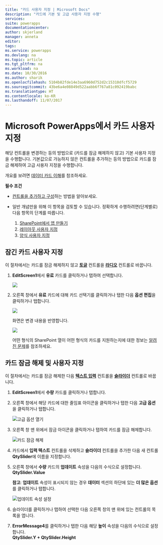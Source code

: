 ```yaml
---
title: "카드 사용자 지정 | Microsoft Docs"
description: "카드에 기본 및 고급 사용자 지정 수행"
services: 
suite: powerapps
documentationcenter: 
author: skjerland
manager: anneta
editor: 
tags: 
ms.service: powerapps
ms.devlang: na
ms.topic: article
ms.tgt_pltfrm: na
ms.workload: na
ms.date: 10/30/2016
ms.author: sharik
ms.openlocfilehash: 5104b82fde14e3aa6960d752d2c15310dfcf5729
ms.sourcegitcommit: 43be6a4e08849d522aabb6f767a81c092419babc
ms.translationtype: HT
ms.contentlocale: ko-KR
ms.lasthandoff: 11/07/2017
---
```

# <a name="customize-a-card-in-microsoft-powerapps"></a>Microsoft PowerApps에서 카드 사용자 지정
해당 컨트롤을 변경하는 등의 방법으로 (카드를 잠금 해제하지 않고) 기본 사용자 지정 을 수행합니다. 기본값으로 가능하지 않은 컨트롤을 추가하는 등의 방법으로 카드를 잠금 해제하여 고급 사용자 지정을 수행합니다.

개요를 보려면 [데이터 카드 이해](working-with-cards.md)를 참조하세요.

**필수 조건**

* [컨트롤을 추가하고 구성](add-configure-controls.md)하는 방법을 알아보세요.
* 일반 개념만을 위해 이 항목을 검토할 수 있습니다. 정확하게 수행하려면(단계별로) 다음 항목의 단계를 따릅니다.
  
  1. [SharePoint에서 앱 만들기](app-from-sharepoint.md)
  2. [레이아웃 사용자 지정](customize-layout-sharepoint.md)
  3. [양식 사용자 지정](customize-forms-sharepoint.md)

## <a name="customize-a-locked-card"></a>잠긴 카드 사용자 지정
이 절차에서는 카드를 잠금 해제하지 않고 **[토글](controls/control-toggle.md)** 컨트롤을 **[라디오](controls/control-radio.md)** 컨트롤로 바꿉니다.

1. **EditScreen1**에서 **유료** 카드를 클릭하거나 탭하여 선택합니다.
   
    ![](./media/customize-card/select-paid-card.png)
2. 오른쪽 창에서 **유료** 카드에 대해 카드 선택기를 클릭하거나 탭한 다음 **옵션 편집**을 클릭하거나 탭합니다.
   
    ![](./media/customize-card/select-toggle-paid.png)
   
    화면은 변경 내용을 반영합니다.
   
    ![](./media/customize-card/display-radio.png)
   
    어떤 형식의 SharePoint 열이 어떤 형식의 카드를 지원하는지에 대한 정보는 [알려진 문제](connections/connection-sharepoint-online.md#known-issues)를 참조하세요.

## <a name="unlock-and-customize-a-card"></a>카드 잠금 해제 및 사용자 지정
이 절차에서는 카드를 잠금 해제한 다음 **[텍스트 입력](controls/control-text-input.md)** 컨트롤을 **[슬라이더](controls/control-slider.md)** 컨트롤로 바꿉니다.

1. **EditScreen1**에서 **수량** 카드를 클릭하거나 탭합니다.
2. 오른쪽 창에서 해당 카드에 대한 줄임표 아이콘을 클릭하거나 탭한 다음 **고급 옵션**을 클릭하거나 탭합니다.
   
    ![고급 옵션 열기](./media/customize-card/advanced-options.png)
3. 오른쪽 창 맨 위에서 잠금 아이콘을 클릭하거나 탭하여 카드를 잠금 해제합니다.
   
    ![카드 잠금 해제](./media/customize-card/unlock-card.png)
4. 카드에서 **입력 텍스트** 컨트롤을 삭제하고 **슬라이더** 컨트롤을 추가한 다음 새 컨트롤 **QtySlider**에 이름을 지정합니다.
5. 오른쪽 창에서 **수량** 카드의 **업데이트** 속성을 다음의 수식으로 설정합니다.<br>
   **QtySlider.Value**
   
   **참고**: **업데이트** 속성이 표시되지 않는 경우 **데이터** 섹션의 하단에 있는 **더 많은 옵션**를 클릭하거나 탭합니다.
   
   ![업데이트 속성 설정](./media/customize-card/set-qty-update.png)
6. 슬라이더를 클릭하거나 탭하여 선택한 다음 오른쪽 창의 맨 위에 있는 컨트롤의 목록을 엽니다.
7. **ErrorMessage4**를 클릭하거나 탭한 다음 해당 **높이** 속성을 다음의 수식으로 설정합니다.<br>
   **QtySlider.Y + QtySlider.Height**

